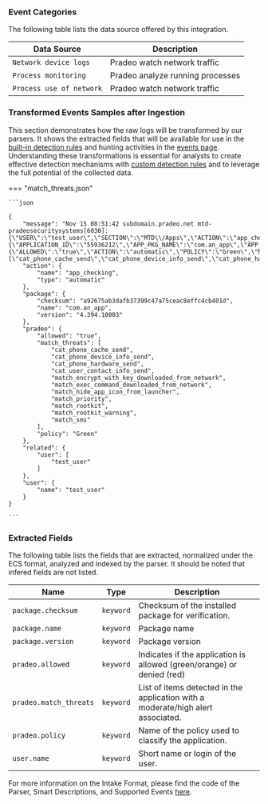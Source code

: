 
### Event Categories


The following table lists the data source offered by this integration.

| Data Source | Description                          |
| ----------- | ------------------------------------ |
| `Network device logs` | Pradeo watch network traffic |
| `Process monitoring` | Pradeo analyze running processes |
| `Process use of network` | Pradeo watch network traffic |








### Transformed Events Samples after Ingestion

This section demonstrates how the raw logs will be transformed by our parsers. It shows the extracted fields that will be available for use in the [built-in detection rules](/xdr/features/detect/rules_catalog) and hunting activities in the [events page](/xdr/features/investigate/events). Understanding these transformations is essential for analysts to create effective detection mechanisms with [custom detection rules](/xdr/features/detect/sigma) and to leverage the full potential of the collected data.

=== "match_threats.json"

    ```json
	
    {
        "message": "Nov 15 08:51:42 subdomain.pradeo.net mtd-pradeosecuritysystems[6030]: {\"USER\":\"test_user\",\"SECTION\":\"MTD\\/Apps\",\"ACTION\":\"app_checking\",\"DESCRIPTION\":\"\",\"ITEM\":{\"APPLICATION_ID\":\"55936212\",\"APP_PKG_NAME\":\"com.an_app\",\"APP_VERSION\":\"4.394.10003\",\"APP_SHA1_SIG\":\"a92675ab3dafb37399c47a75ceac8effc4cb401d\"},\"ACTION_VALUES\":{\"ALLOWED\":\"true\",\"ACTION\":\"automatic\",\"POLICY\":\"Green\",\"MATCH_THREATS\":[\"cat_phone_cache_send\",\"cat_phone_device_info_send\",\"cat_phone_hardware_send\",\"cat_user_contact_info_send\",\"match_encrypt_with_key_downloaded_from_network\",\"match_exec_command_downloaded_from_network\",\"match_hide_app_icon_from_launcher\",\"match_priority\",\"match_rootkit\",\"match_rootkit_warning\",\"match_sms\"]}}\n",
        "action": {
            "name": "app_checking",
            "type": "automatic"
        },
        "package": {
            "checksum": "a92675ab3dafb37399c47a75ceac8effc4cb401d",
            "name": "com.an_app",
            "version": "4.394.10003"
        },
        "pradeo": {
            "allowed": "true",
            "match_threats": [
                "cat_phone_cache_send",
                "cat_phone_device_info_send",
                "cat_phone_hardware_send",
                "cat_user_contact_info_send",
                "match_encrypt_with_key_downloaded_from_network",
                "match_exec_command_downloaded_from_network",
                "match_hide_app_icon_from_launcher",
                "match_priority",
                "match_rootkit",
                "match_rootkit_warning",
                "match_sms"
            ],
            "policy": "Green"
        },
        "related": {
            "user": [
                "test_user"
            ]
        },
        "user": {
            "name": "test_user"
        }
    }
    	
	```





### Extracted Fields

The following table lists the fields that are extracted, normalized under the ECS format, analyzed and indexed by the parser. It should be noted that infered fields are not listed.

| Name | Type | Description                |
| ---- | ---- | ---------------------------|
|`package.checksum` | `keyword` | Checksum of the installed package for verification. |
|`package.name` | `keyword` | Package name |
|`package.version` | `keyword` | Package version |
|`pradeo.allowed` | `keyword` | Indicates if the application is allowed (green/orange) or denied (red) |
|`pradeo.match_threats` | `keyword` | List of items detected in the application with a moderate/high alert associated. |
|`pradeo.policy` | `keyword` | Name of the policy used to classify the application. |
|`user.name` | `keyword` | Short name or login of the user. |



For more information on the Intake Format, please find the code of the Parser, Smart Descriptions, and Supported Events [here](https://github.com/SEKOIA-IO/intake-formats/tree/main/Pradeo/pradeo).